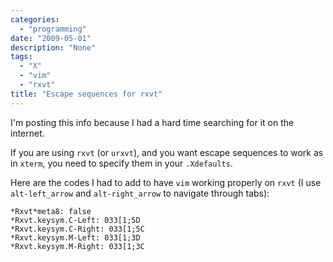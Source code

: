 ```yaml
---
categories:
  - "programming"
date: "2009-05-01"
description: "None"
tags:
  - "X"
  - "vim"
  - "rxvt"
title: "Escape sequences for rxvt"
---
```


I'm posting this info because I had a hard time searching for it on the
internet.

If you are using `rxvt` (or `urxvt`), and you want escape sequences to work as
in `xterm`, you need to specify them in your `.Xdefaults`.

Here are the codes I had to add to have `vim` working properly on `rxvt` (I use
`alt-left_arrow` and `alt-right_arrow` to navigate through tabs):

    *Rxvt*meta8: false
    *Rxvt.keysym.C-Left: 033[1;5D
    *Rxvt.keysym.C-Right: 033[1;5C
    *Rxvt.keysym.M-Left: 033[1;3D
    *Rxvt.keysym.M-Right: 033[1;3C

